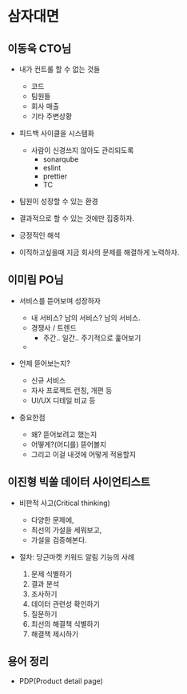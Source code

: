 # 삼자대면

## 이동욱 CTO님

- 내가 컨트롤 할 수 없는 것들

  - 코드
  - 팀원들
  - 회사 매출
  - 기타 주변상황

- 피드백 사이클을 시스템화

  - 사람이 신경쓰지 않아도 관리되도록
    - sonarqube
    - eslint
    - prettier
    - TC

- 팀원이 성장할 수 있는 환경

- 결과적으로 할 수 있는 것에만 집중하자.
- 긍정적인 해석

- 이직하고싶을때 지금 회사의 문제를 해결하게 노력하자.

## 이미림 PO님

- 서비스를 뜯어보며 성장하자
  - 내 서비스? 남의 서비스? 남의 서비스.
  - 경쟁사 / 트렌드
    - 주간.. 일간.. 주기적으로 훑어보기
  - 

- 언제 뜯어보는지?
  - 신규 서비스
  - 자사 프로젝트 런칭, 개편 등
  - UI/UX 디테일 비교 등

- 중요한점
  - 왜? 뜯어보려고 했는지
  - 어떻게?(어디를) 뜯어볼지
  - 그리고 이걸 내것에 어떻게 적용할지

## 이진형 빅쏠 데이터 사이언티스트

- 비판적 사고(Critical thinking)
  - 다양한 문제에,
  - 최선의 가설을 세워보고,
  - 가설을 검증해본다.

- 절차: 당근마켓 키워드 알림 기능의 사례

  1. 문제 식별하기
  2. 결과 분석
  3. 조사하기
  4. 데이터 관련성 확인하기
  5. 질문하기
  6. 최선의 해결책 식별하기
  7. 해결책 제시하기

## 용어 정리
  - PDP(Product detail page)
